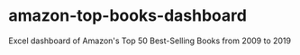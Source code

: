 # amazon-top-books-dashboard
Excel dashboard of Amazon's Top 50 Best-Selling Books from 2009 to 2019
